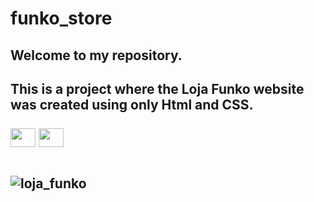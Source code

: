 # funko_store

<h2>Welcome to my repository.
<h2>This is a project where the Loja Funko website was created using only Html and CSS.
<br><br>

<div>
       <img align="center" alto="Ellen-html" height="30" width="40" src="https://cdn.jsdelivr.net/gh/devicons/devicon/icons/html5/html5-original.svg">
      <img  align="center" alto="Ellen-css" height="30" width="40"  src="https://cdn.jsdelivr.net/gh/devicons/devicon/icons/css3/css3-original.svg">
<div>
<b><br>



![loja_funko](https://user-images.githubusercontent.com/129814574/230808097-34a2f0dc-9920-4b86-ba16-e02d7d7f7cde.gif)
